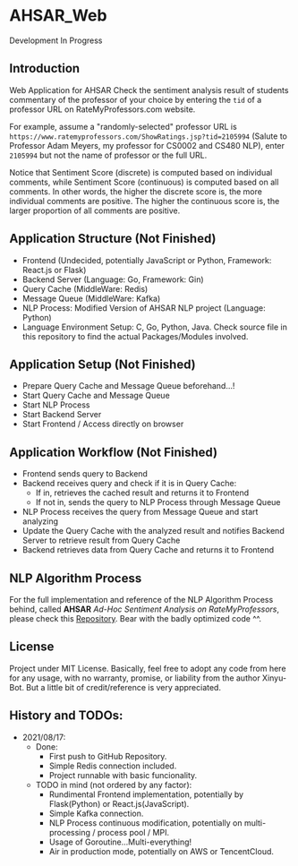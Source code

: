# AHSAR_Web
Development In Progress

## Introduction
Web Application for AHSAR
Check the sentiment analysis result of students commentary of the professor of your choice by entering the `tid` of a professor URL on RateMyProfessors.com website. 

For example, assume a "randomly-selected" professor URL is `https://www.ratemyprofessors.com/ShowRatings.jsp?tid=2105994` (Salute to Professor Adam Meyers, my professor for CS0002 and CS480 NLP), enter `2105994` but not the name of professor or the full URL. 

Notice that Sentiment Score (discrete) is computed based on individual comments, while Sentiment Score (continuous) is computed based on all comments.
In other words, the higher the discrete score is, the more individual comments are positive. The higher the continuous score is, the larger proportion of all comments are positive.

## Application Structure (Not Finished)
* Frontend (Undecided, potentially JavaScript or Python, Framework: React.js or Flask) 
* Backend Server (Language: Go, Framework: Gin) 
* Query Cache (MiddleWare: Redis) 
* Message Queue (MiddleWare: Kafka) 
* NLP Process: Modified Version of AHSAR NLP project (Language: Python) 
* Language Environment Setup: C, Go, Python, Java. Check source file in this repository to find the actual Packages/Modules involved. 

## Application Setup (Not Finished)
* Prepare Query Cache and Message Queue beforehand...!
* Start Query Cache and Message Queue
* Start NLP Process
* Start Backend Server
* Start Frontend / Access directly on browser

## Application Workflow (Not Finished)
* Frontend sends query to Backend
* Backend receives query and check if it is in Query Cache:
    * If in, retrieves the cached result and returns it to Frontend
    * If not in, sends the query to NLP Process through Message Queue
* NLP Process receives the query from Message Queue and start analyzing
* Update the Query Cache with the analyzed result and notifies Backend Server to retrieve result from Query Cache
* Backend retrieves data from Query Cache and returns it to Frontend

## NLP Algorithm Process
For the full implementation and reference of the NLP Algorithm Process behind, called __AHSAR__ *Ad-Hoc Sentiment Analysis on RateMyProfessors*, please check this [Repository](https://github.com/Xinyu-bot/NLP_SentimentAnalysis_RMP). Bear with the badly optimized code ^^. 

## License
Project under MIT License. Basically, feel free to adopt any code from here for any usage, with no warranty, promise, or liability from the author Xinyu-Bot. But a little bit of credit/reference is very appreciated. 

## History and TODOs:
*   2021/08/17: 
    *   Done:
        *   First push to GitHub Repository. 
        *   Simple Redis connection included. 
        *   Project runnable with basic funcionality. 
    *   TODO in mind (not ordered by any factor):
        *   Rundimental Frontend implementation, potentially by Flask(Python) or React.js(JavaScript). 
        *   Simple Kafka connection. 
        *   NLP Process continuous modification, potentially on multi-processing / process pool / MPI. 
        *   Usage of Goroutine...Multi-everything! 
        *   Air in production mode, potentially on AWS or TencentCloud. 